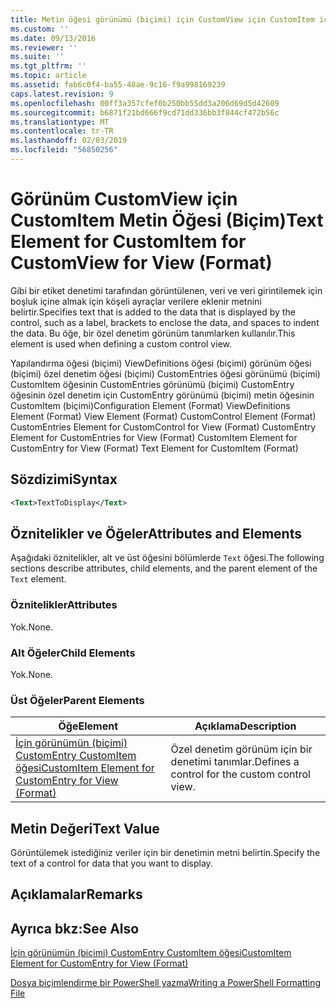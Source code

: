 ```yaml
---
title: Metin öğesi görünümü (biçimi) için CustomView için CustomItem için | Microsoft Docs
ms.custom: ''
ms.date: 09/13/2016
ms.reviewer: ''
ms.suite: ''
ms.tgt_pltfrm: ''
ms.topic: article
ms.assetid: fab6c0f4-ba55-48ae-9c16-f9a998169239
caps.latest.revision: 9
ms.openlocfilehash: 00ff3a357cfef0b250bb55dd3a206d69d5d42609
ms.sourcegitcommit: b6871f21bd666f9cd71dd336bb3f844cf472b56c
ms.translationtype: MT
ms.contentlocale: tr-TR
ms.lasthandoff: 02/03/2019
ms.locfileid: "56850256"
---
```

# <a name="text-element-for-customitem-for-customview-for-view-format"></a><span data-ttu-id="deb9d-102">Görünüm CustomView için CustomItem Metin Öğesi (Biçim)</span><span class="sxs-lookup"><span data-stu-id="deb9d-102">Text Element for CustomItem for CustomView for View (Format)</span></span>

<span data-ttu-id="deb9d-103">Gibi bir etiket denetimi tarafından görüntülenen, veri ve veri girintilemek için boşluk içine almak için köşeli ayraçlar verilere eklenir metnini belirtir.</span><span class="sxs-lookup"><span data-stu-id="deb9d-103">Specifies text that is added to the data that is displayed by the control, such as a label, brackets to enclose the data, and spaces to indent the data.</span></span> <span data-ttu-id="deb9d-104">Bu öğe, bir özel denetim görünüm tanımlarken kullanılır.</span><span class="sxs-lookup"><span data-stu-id="deb9d-104">This element is used when defining a custom control view.</span></span>

<span data-ttu-id="deb9d-105">Yapılandırma öğesi (biçimi) ViewDefinitions öğesi (biçimi) görünüm öğesi (biçimi) özel denetim öğesi (biçimi) CustomEntries öğesi görünümü (biçimi) CustomItem öğesinin CustomEntries görünümü (biçimi) CustomEntry öğesinin özel denetim için CustomEntry görünümü (biçimi) metin öğesinin CustomItem (biçimi)</span><span class="sxs-lookup"><span data-stu-id="deb9d-105">Configuration Element (Format) ViewDefinitions Element (Format) View Element (Format) CustomControl Element (Format) CustomEntries Element for CustomControl for View (Format) CustomEntry Element for CustomEntries for View (Format) CustomItem Element for CustomEntry for View (Format) Text Element for CustomItem (Format)</span></span>

## <a name="syntax"></a><span data-ttu-id="deb9d-106">Sözdizimi</span><span class="sxs-lookup"><span data-stu-id="deb9d-106">Syntax</span></span>

```xml
<Text>TextToDisplay</Text>
```

## <a name="attributes-and-elements"></a><span data-ttu-id="deb9d-107">Öznitelikler ve Öğeler</span><span class="sxs-lookup"><span data-stu-id="deb9d-107">Attributes and Elements</span></span>

<span data-ttu-id="deb9d-108">Aşağıdaki öznitelikler, alt ve üst öğesini bölümlerde `Text` öğesi.</span><span class="sxs-lookup"><span data-stu-id="deb9d-108">The following sections describe attributes, child elements, and the parent element of the `Text` element.</span></span>

### <a name="attributes"></a><span data-ttu-id="deb9d-109">Öznitelikler</span><span class="sxs-lookup"><span data-stu-id="deb9d-109">Attributes</span></span>

<span data-ttu-id="deb9d-110">Yok.</span><span class="sxs-lookup"><span data-stu-id="deb9d-110">None.</span></span>

### <a name="child-elements"></a><span data-ttu-id="deb9d-111">Alt Öğeler</span><span class="sxs-lookup"><span data-stu-id="deb9d-111">Child Elements</span></span>

<span data-ttu-id="deb9d-112">Yok.</span><span class="sxs-lookup"><span data-stu-id="deb9d-112">None.</span></span>

### <a name="parent-elements"></a><span data-ttu-id="deb9d-113">Üst Öğeler</span><span class="sxs-lookup"><span data-stu-id="deb9d-113">Parent Elements</span></span>

|<span data-ttu-id="deb9d-114">Öğe</span><span class="sxs-lookup"><span data-stu-id="deb9d-114">Element</span></span>|<span data-ttu-id="deb9d-115">Açıklama</span><span class="sxs-lookup"><span data-stu-id="deb9d-115">Description</span></span>|
|-------------|-----------------|
|[<span data-ttu-id="deb9d-116">İçin görünümün (biçimi) CustomEntry CustomItem öğesi</span><span class="sxs-lookup"><span data-stu-id="deb9d-116">CustomItem Element for CustomEntry for View (Format)</span></span>](./customitem-element-for-customentry-for-customcontrol-for-view-format.md)|<span data-ttu-id="deb9d-117">Özel denetim görünüm için bir denetimi tanımlar.</span><span class="sxs-lookup"><span data-stu-id="deb9d-117">Defines a control for the custom control view.</span></span>|

## <a name="text-value"></a><span data-ttu-id="deb9d-118">Metin Değeri</span><span class="sxs-lookup"><span data-stu-id="deb9d-118">Text Value</span></span>

<span data-ttu-id="deb9d-119">Görüntülemek istediğiniz veriler için bir denetimin metni belirtin.</span><span class="sxs-lookup"><span data-stu-id="deb9d-119">Specify the text of a control for data that you want to display.</span></span>

## <a name="remarks"></a><span data-ttu-id="deb9d-120">Açıklamalar</span><span class="sxs-lookup"><span data-stu-id="deb9d-120">Remarks</span></span>

## <a name="see-also"></a><span data-ttu-id="deb9d-121">Ayrıca bkz:</span><span class="sxs-lookup"><span data-stu-id="deb9d-121">See Also</span></span>

[<span data-ttu-id="deb9d-122">İçin görünümün (biçimi) CustomEntry CustomItem öğesi</span><span class="sxs-lookup"><span data-stu-id="deb9d-122">CustomItem Element for CustomEntry for View (Format)</span></span>](./customitem-element-for-customentry-for-customcontrol-for-view-format.md)

[<span data-ttu-id="deb9d-123">Dosya biçimlendirme bir PowerShell yazma</span><span class="sxs-lookup"><span data-stu-id="deb9d-123">Writing a PowerShell Formatting File</span></span>](./writing-a-powershell-formatting-file.md)
